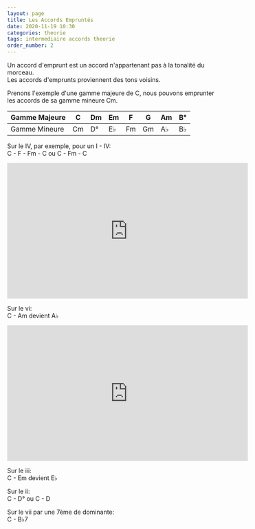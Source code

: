 ```yaml
---
layout: page
title: Les Accords Empruntés
date: 2020-11-19 10:30
categories: theorie
tags: intermediaire accords theorie
order_number: 2
---
```


Un accord d'emprunt est un accord n'appartenant pas à la tonalité du morceau.  
Les accords d'emprunts proviennent des tons voisins.

Prenons l'exemple d'une gamme majeure de C, nous pouvons emprunter les accords de sa gamme mineure Cm.

Gamme Majeure | C  | Dm | Em | F  | G  | Am | B° |
--------------|----|----|----|----|----|----|----|
Gamme Mineure | Cm | D° | E♭ | Fm | Gm | A♭ | B♭ |


Sur le IV, par exemple, pour un I - IV:  
C - F - Fm - C ou C - Fm - C

<iframe width="560" height="315" src="https://www.youtube.com/embed/YF_wAcLtJGs" title="YouTube video player" frameborder="0" allow="accelerometer; autoplay; clipboard-write; encrypted-media; gyroscope; picture-in-picture" allowfullscreen></iframe>

Sur le vi:  
C - Am devient A♭

<iframe width="560" height="315" src="https://www.youtube.com/embed/PKZcPbWGjkE" title="YouTube video player" frameborder="0" allow="accelerometer; autoplay; clipboard-write; encrypted-media; gyroscope; picture-in-picture" allowfullscreen></iframe>

Sur le iii:  
C - Em devient E♭

Sur le ii:  
C - D° ou C - D

Sur le vii par une 7ème de dominante:  
C - B♭7
